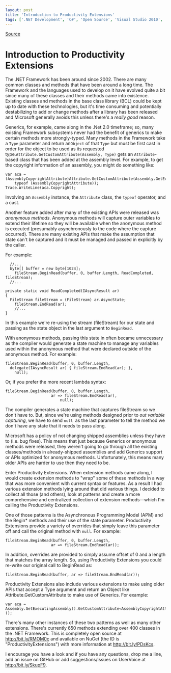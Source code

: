 ```yaml
---
layout: post
title: 'Introduction to Productivity Extensions'
tags: ['.NET Development', 'C#', 'Open Source', 'Visual Studio 2010', 'Visual Studio 2012', 'msmvps', 'November 2012']
---
```

[Source](http://blogs.msmvps.com/peterritchie/2012/11/30/introduction-to-productivity-extensions/ "Permalink to Introduction to Productivity Extensions")

# Introduction to Productivity Extensions

The .NET Framework has been around since 2002. There are many common classes and methods that have been around a long time. The Framework and the languages used to develop on it have evolved quite a bit since many of these classes and their methods came into existence. Existing classes and methods in the base class library (BCL) could be kept up to date with these technologies, but it's time consuming and potentially destabilizing to add or change methods after a library has been released and Microsoft generally avoids this unless there's a _really good_ reason.

Generics, for example, came along in the .Net 2.0 timeframe; so, many existing Framework subsystems never had the benefit of generics to make certain methods more strongly-typed. Many methods in the Framework take a `Type` parameter and return an`Object` of that `Type` but must be first cast in order for the object to be used as its requested type.`Attribute.GetCustomAttribute(Assembly, Type)` gets an `Attribute`-based class that has been added at the assembly level. For example, to get the copyright information of an assembly, you might do something like:
    
    
    var aca = (AssemblyCopyrightAttribute)Attribute.GetCustomAttribute(Assembly.GetExecutingAssembly(),
        typeof (AssemblyCopyrightAttribute));
    Trace.WriteLine(aca.Copyright);

Involving an `Assembly` instance, the `Attribute` class, the `typeof` operator, and a cast.

Another feature added after many of the existing APIs were released was _anonymous methods_. Anonymous methods will capture outer variables to extend their lifetime so they will be available when the anonymous method is executed (presumably asynchronously to the code where the capture occurred). There are many existing APIs that make the assumption that state can't be captured and it must be managed and passed in explicitly by the caller. 

For example:
    
    
      //...
      byte[] buffer = new byte[1024];
        fileStream.BeginRead(buffer, 0, buffer.Length, ReadCompleted, fileStream);
      //...
    
    private static void ReadCompleted(IAsyncResult ar)
    {
      FileStream fileStream = (FileStream) ar.AsyncState;
        fileStream.EndRead(ar);
        //...
    }

In this example we're re-using the stream (fileStream) for our state and passing as the state object in the last argument to `BeginRead`.

With anonymous methods, passing this state in often became unnecessary as the compiler would generate a state machine to manage any variables used within the anonymous method that were declared outside of the anonymous method. For example:
    
    
    fileStream.BeginRead(buffer, 0, buffer.Length, 
      delegate(IAsyncResult ar) { fileStream.EndRead(ar); },
        null);

Or, if you prefer the more recent lambda syntax:
    
    
    fileStream.BeginRead(buffer, 0, buffer.Length,
                        ar => fileStream.EndRead(ar),
                            null);

The compiler generates a state machine that captures fileStream so we don't have to. But, since we're using methods designed prior to _out variable capturing_, we have to send `null `as the last parameter to tell the method we don't have any state that it needs to pass along. 

Microsoft has a policy of not changing shipped assemblies unless they have to (i.e. bug fixes). This means that just because Generics or anonymous methods were released, they weren't going to go through all the existing classes/methods in already-shipped assemblies and add Generics support or APIs optimized for anonymous methods. Unfortunately, this means many older APIs are harder to use then they need to be.

Enter Productivity Extensions. When extension methods came along, I would create extension methods to "wrap" some of these methods in a way that was more convenient with current syntax or features. As a result I had various extension methods lying around that did various things. I decided to collect all those (and others), look at patterns and create a more comprehensive and centralized collection of extension methods—which I'm calling the Productivity Extensions.

One of those patterns is the Asynchronous Programming Model (APM) and the Begin* methods and their use of the state parameter. Productivity Extensions provide a variety of overrides that simply leave this parameter off and call the original method with `null`. For example:
    
    
    fileStream.BeginRead(buffer, 0, buffer.Length,
                        ar => fileStream.EndRead(ar));

In addition, overrides are provided to simply assume offset of 0 and a length that matches the array length. So, using Productivity Extensions you could re-write our original call to BeginRead as:
    
    
    fileStream.BeginRead(buffer, ar => fileStream.EndRead(ar));

Productivity Extensions also include various extensions to make using older APIs that accept a Type argument and return an Object like Attribute.GetCustomAttribute to make use of Generics. For example:
    
    
    var aca = Assembly.GetExecutingAssembly().GetCustomAttribute<AssemblyCopyrightAttribute>();

There's many other instances of these two patterns as well as many other extensions. There's currently 650 methods extending over 400 classes in the .NET Framework. This is completely open source at <http://bit.ly/RMOM0c> and available on NuGet (the ID is "ProductivityExtensions") with more information at <http://bit.ly/PDsKcs>.

I encourage you have a look and if you have any questions, drop me a line, add an issue on GitHub or add suggestions/issues on UserVoice at <http://bit.ly/SkupF9>.


